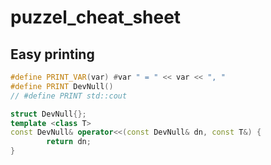 # puzzel_cheat_sheet

## Easy printing

```cpp
#define PRINT_VAR(var) #var " = " << var << ", "
#define PRINT DevNull()
// #define PRINT std::cout

struct DevNull{};
template <class T>
const DevNull& operator<<(const DevNull& dn, const T&) {
        return dn;
}
```
